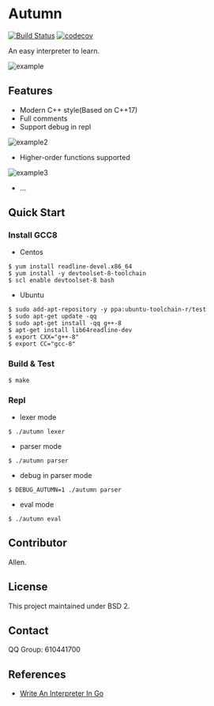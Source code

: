 # Autumn

[![Build Status](https://travis-ci.com/ivanallen/autumn.svg?branch=master)](https://travis-ci.com/ivanallen/autumn)
[![codecov](https://codecov.io/gh/ivanallen/autumn/branch/master/graph/badge.svg)](https://codecov.io/gh/ivanallen/autumn)

An easy interpreter to learn.

![example](https://github.com/ivanallen/autumn/blob/master/docs/images/example.png)

## Features

- Modern C++ style(Based on C++17)
- Full comments
- Support debug in repl

![example2](https://github.com/ivanallen/autumn/blob/master/docs/images/example2.png)

- Higher-order functions supported

![example3](https://github.com/ivanallen/autumn/blob/master/docs/images/example3.png)

- ...

## Quick Start

### Install GCC8

- Centos

```shell
$ yum install readline-devel.x86_64
$ yum install -y devtoolset-8-toolchain
$ scl enable devtoolset-8 bash
```

- Ubuntu

```
$ sudo add-apt-repository -y ppa:ubuntu-toolchain-r/test
$ sudo apt-get update -qq
$ sudo apt-get install -qq g++-8
$ apt-get install lib64readline-dev
$ export CXX="g++-8"
$ export CC="gcc-8"
```

### Build & Test

```
$ make
```

### Repl

- lexer mode

```
$ ./autumn lexer
```

- parser mode

```
$ ./autumn parser
```

- debug in parser mode

```
$ DEBUG_AUTUMN=1 ./autumn parser
```

- eval mode

```
$ ./autumn eval
```

## Contributor

Allen.

## License

This project maintained under BSD 2.

## Contact

QQ Group: 610441700

## References

- [Write An Interpreter In Go](https://interpreterbook.com)
